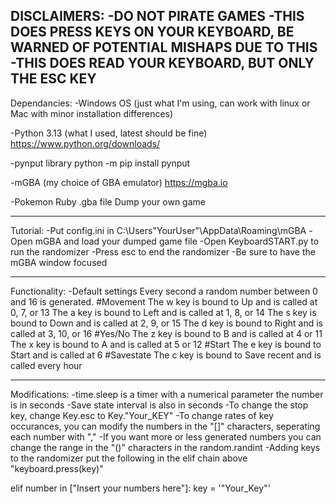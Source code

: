 DISCLAIMERS:
-DO NOT PIRATE GAMES
-THIS DOES PRESS KEYS ON YOUR KEYBOARD, BE WARNED
OF POTENTIAL MISHAPS DUE TO THIS
-THIS DOES READ YOUR KEYBOARD, BUT ONLY THE ESC
KEY
-----------------------------------------------------------

Dependancies:
-Windows OS (just what I'm using, can work with
linux or Mac with minor installation differences)

-Python 3.13 (what I used, latest should be fine)
https://www.python.org/downloads/

-pynput library
python -m pip install pynput

-mGBA (my choice of GBA emulator)
https://mgba.io

-Pokemon Ruby .gba file
Dump your own game

-----------------------------------------------------------

Tutorial:
-Put config.ini in C:\Users\"YourUser"\AppData\Roaming\mGBA
-Open mGBA and load your dumped game file
-Open KeyboardSTART.py to run the randomizer
-Press esc to end the randomizer
-Be sure to have the mGBA window focused

-----------------------------------------------------------

Functionality:
-Default settings
Every second a random number between 0 and 16 is generated.
#Movement
The w key is bound to Up and is called at 0, 7, or 13
The a key is bound to Left and is called at 1, 8, or 14
The s key is bound to Down and is called at 2, 9, or 15
The d key is bound to Right and is called at 3, 10, or 16
#Yes/No
The z key is bound to B and is called at 4 or 11
The x key is bound to A and is called at 5 or 12
#Start
The e key is bound to Start and is called at 6
#Savestate
The c key is bound to Save recent and is called every hour

-----------------------------------------------------------

Modifications:
-time.sleep is a timer with a numerical parameter
the number is in seconds
-Save state interval is also in seconds
-To change the stop key, change Key.esc to Key."Your_KEY"
-To change rates of key occurances, you can modify the
numbers in the "[]" characters, seperating each number
with ","
-If you want more or less generated numbers you can change
the range in the "()" characters in the random.randint
-Adding keys to the randomizer put the following in the
elif chain above "keyboard.press(key)"

elif number in ["Insert your numbers here"]:
            key = '"Your_Key"'